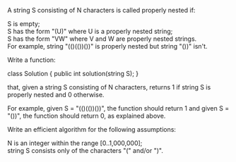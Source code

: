 A string S consisting of N characters is called properly nested if:  
  
S is empty;  
S has the form "(U)" where U is a properly nested string;  
S has the form "VW" where V and W are properly nested strings.  
For example, string "(()(())())" is properly nested but string "())" isn't.  
  
Write a function:  
  
class Solution { public int solution(string S); }  
  
that, given a string S consisting of N characters, returns 1 if string S is properly nested and 0 otherwise.  
  
For example, given S = "(()(())())", the function should return 1 and given S = "())", the function should return 0, as explained above.  
  
Write an efficient algorithm for the following assumptions:  
  
N is an integer within the range [0..1,000,000];  
string S consists only of the characters "(" and/or ")".